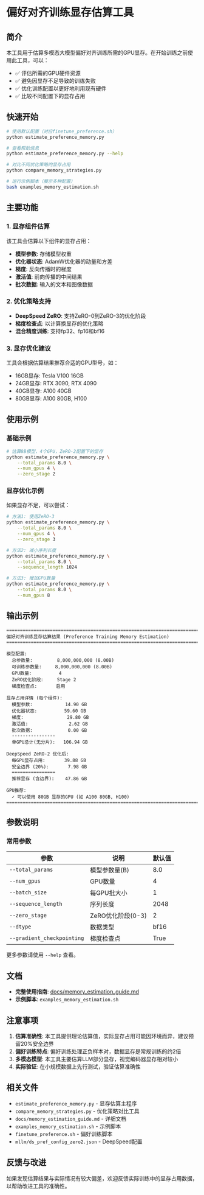 # 偏好对齐训练显存估算工具

## 简介

本工具用于估算多模态大模型偏好对齐训练所需的GPU显存。在开始训练之前使用此工具，可以：

- ✅ 评估所需的GPU硬件资源
- ✅ 避免因显存不足导致的训练失败
- ✅ 优化训练配置以更好地利用现有硬件
- ✅ 比较不同配置下的显存占用

## 快速开始

```bash
# 使用默认配置（对应finetune_preference.sh）
python estimate_preference_memory.py

# 查看帮助信息
python estimate_preference_memory.py --help

# 对比不同优化策略的显存占用
python compare_memory_strategies.py

# 运行示例脚本（展示多种配置）
bash examples_memory_estimation.sh
```

## 主要功能

### 1. 显存组件估算

该工具会估算以下组件的显存占用：

- **模型参数**: 存储模型权重
- **优化器状态**: AdamW优化器的动量和方差
- **梯度**: 反向传播时的梯度
- **激活值**: 前向传播的中间结果
- **批次数据**: 输入的文本和图像数据

### 2. 优化策略支持

- **DeepSpeed ZeRO**: 支持ZeRO-0到ZeRO-3的优化阶段
- **梯度检查点**: 以计算换显存的优化策略
- **混合精度训练**: 支持fp32、fp16和bf16

### 3. 显存优化建议

工具会根据估算结果推荐合适的GPU型号，如：

- 16GB显存: Tesla V100 16GB
- 24GB显存: RTX 3090, RTX 4090
- 40GB显存: A100 40GB
- 80GB显存: A100 80GB, H100

## 使用示例

### 基础示例

```bash
# 估算8B模型，4个GPU，ZeRO-2配置下的显存
python estimate_preference_memory.py \
    --total_params 8.0 \
    --num_gpus 4 \
    --zero_stage 2
```

### 显存优化示例

如果显存不足，可以尝试：

```bash
# 方法1: 使用ZeRO-3
python estimate_preference_memory.py \
    --total_params 8.0 \
    --num_gpus 4 \
    --zero_stage 3

# 方法2: 减小序列长度
python estimate_preference_memory.py \
    --total_params 8.0 \
    --sequence_length 1024

# 方法3: 增加GPU数量
python estimate_preference_memory.py \
    --total_params 8.0 \
    --num_gpus 8
```

## 输出示例

```
================================================================================
偏好对齐训练显存估算结果 (Preference Training Memory Estimation)
================================================================================

模型配置:
  总参数量:         8,000,000,000 (8.00B)
  可训练参数量:     8,000,000,000 (8.00B)
  GPU数量:          4
  ZeRO优化阶段:     Stage 2
  梯度检查点:       启用

显存占用详情 (每个组件):
  模型参数:            14.90 GB
  优化器状态:          59.60 GB
  梯度:                29.80 GB
  激活值:               2.62 GB
  批次数据:             0.00 GB
  ----------------
  单GPU总计(无分片):   106.94 GB

DeepSpeed ZeRO-2 优化后:
  每GPU显存占用:       39.88 GB
  安全边界 (20%):       7.98 GB
  ================
  推荐显存 (含边界):    47.86 GB

GPU推荐:
  ✓ 可以使用 80GB 显存的GPU (如 A100 80GB, H100)
================================================================================
```

## 参数说明

### 常用参数

| 参数 | 说明 | 默认值 |
|------|------|--------|
| `--total_params` | 模型参数量(B) | 8.0 |
| `--num_gpus` | GPU数量 | 4 |
| `--batch_size` | 每GPU批大小 | 1 |
| `--sequence_length` | 序列长度 | 2048 |
| `--zero_stage` | ZeRO优化阶段(0-3) | 2 |
| `--dtype` | 数据类型 | bf16 |
| `--gradient_checkpointing` | 梯度检查点 | True |

更多参数请使用 `--help` 查看。

## 文档

- **完整使用指南**: [docs/memory_estimation_guide.md](docs/memory_estimation_guide.md)
- **示例脚本**: `examples_memory_estimation.sh`

## 注意事项

1. **估算准确性**: 本工具提供理论估算值，实际显存占用可能因环境而异，建议预留20%安全边界
2. **偏好训练特点**: 偏好训练处理正负样本对，数据显存是常规训练的约2倍
3. **多模态模型**: 本工具主要估算LLM部分显存，视觉编码器显存相对较小
4. **实际验证**: 在小规模数据上先行测试，验证估算准确性

## 相关文件

- `estimate_preference_memory.py` - 显存估算主程序
- `compare_memory_strategies.py` - 优化策略对比工具
- `docs/memory_estimation_guide.md` - 详细文档
- `examples_memory_estimation.sh` - 示例脚本
- `finetune_preference.sh` - 偏好训练脚本
- `mllm/ds_pref_config_zero2.json` - DeepSpeed配置

## 反馈与改进

如果发现估算结果与实际情况有较大偏差，欢迎反馈实际训练中的显存占用数据，以帮助改进工具的准确性。
